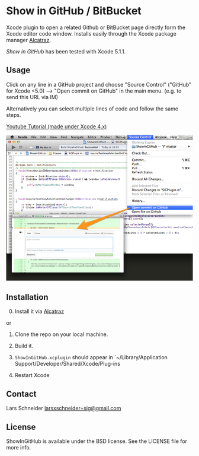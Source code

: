 # Show in GitHub / BitBucket
Xcode plugin to open a related Github or BitBucket page directly form the Xcode editor code window. Installs easily through the Xcode package manager [Alcatraz](http://alcatraz.io/).

*Show in GitHub* has been tested with Xcode 5.1.1.

## Usage

Click on any line in a GitHub project and choose "Source Control" ("GitHub" for Xcode <5.0) --> "Open commit on GitHub" in the main menu. (e.g. to send this URL via IM)

Alternatively you can select multiple lines of code and follow the same steps.

[Youtube Tutorial (made under Xcode 4.x)](https://www.youtube.com/watch?v=dWRjkYk8A6s)

![Screenshot](open_commit_example.png)

## Installation

0. Install it via [Alcatraz](http://alcatraz.io/)

or

1. Clone the repo on your local machine.

2. Build it.

3. `ShowInGitHub.xcplugin` should appear in `~/Library/Application Support/Developer/Shared/Xcode/Plug-ins

3. Restart Xcode


## Contact

Lars Schneider <larsxschneider+sig@gmail.com>


## License

ShowInGitHub is available under the BSD license. See the LICENSE file for more info.
